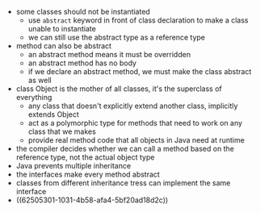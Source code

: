 - some classes should not be instantiated
	- use `abstract` keyword in front of class declaration to make a class unable to instantiate
	- we can still use the abstract type as a reference type
- method can also be abstract
	- an abstract method means it must be overridden
	- an abstract method has no body
	- if we declare an abstract method, we must make the class abstract as well
- class Object is the mother of all classes, it's the superclass of everything
	- any class that doesn't explicitly extend another class, implicitly extends Object
	- act as a polymorphic type for methods that need to work on any class that we makes
	- provide real method code that all objects in Java need at runtime
- the compiler decides whether we can call a method based on the reference type, not the actual object type
- Java prevents multiple inheritance
- the interfaces make every method abstract
- classes from different inheritance tress can implement the same interface
- ((62505301-1031-4b58-afa4-5bf20ad18d2c))